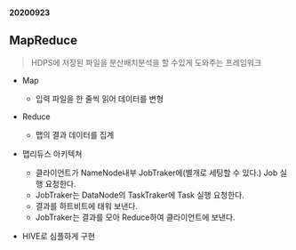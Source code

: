 #### 20200923

## MapReduce

> HDPS에 저장된 파일을 분산배치분석을 할 수있게 도와주는 프레임워크

* Map

  * 입력 파일을 한 줄씩 읽어 데이터를 변형

* Reduce

  * 맵의 결과 데이터를 집계

* 맵리듀스 아키텍쳐
    * 클라이언트가 NameNode내부 JobTraker에(별개로 세팅할 수 있다.) Job 실행 요청한다.
    * JobTraker는 DataNode의 TaskTraker에 Task 실행 요청한다.
    * 결과를 하트비트에 태워 보낸다.
    * JobTraker는 결과를 모아 Reduce하여 클라이언트에 보낸다.

* HIVE로 심플하게 구현

